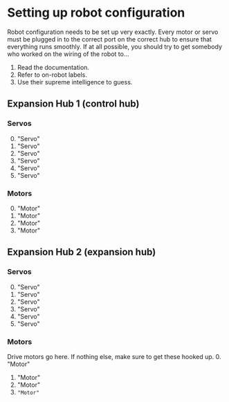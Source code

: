 # Setting up robot configuration
Robot configuration needs to be set up very exactly. Every motor or servo must be plugged in to the correct port 
on the correct hub to ensure that everything runs smoothly. If
at all possible, you should try to get somebody who worked
on the wiring of the robot to...
1. Read the documentation.
2. Refer to on-robot labels.
3. Use their supreme intelligence to guess.

## Expansion Hub 1 (control hub)
### Servos
0. "Servo"
1. "Servo"
2. "Servo"
3. "Servo"
4. "Servo"
5. "Servo"
### Motors
0. "Motor"
1. "Motor"
2. "Motor"
3. "Motor"

## Expansion Hub 2 (expansion hub)
### Servos
0. "Servo"
1. "Servo"
2. "Servo"
3. "Servo"
4. "Servo"
5. "Servo"
### Motors
Drive motors go here. If nothing else, make sure to get
these hooked up.
0. "Motor"
1. "Motor"
2. "Motor"
3. `"Motor"`